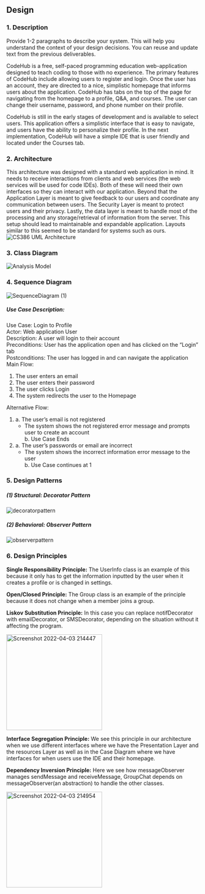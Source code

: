 ## Design

### 1. Description
Provide 1-2 paragraphs to describe your system. This will help you understand the context of your design decisions. You can reuse and update text from the previous deliverables.  

CodeHub is a free, self-paced programming education web-application designed to teach coding to those with no experience. The primary features of CodeHub include allowing users to register and login. Once the user has an account, they are directed to a nice, simplistic homepage that informs users about the application. CodeHub has tabs on the top of the page for navigating from the homepage to a profile, Q&A, and courses. The user can change their username, password, and phone number on their profile. 

CodeHub is still in the early stages of development and is available to select 	users. This application offers a simplistic interface that is easy to navigate, and users have the ability to personalize their profile. In the next implementation, CodeHub will have a simple IDE that is user friendly and located under the Courses tab. 

### 2. Architecture

This architecture was designed with a standard web application in mind. It needs to receive interactions from clients and web services (the web services will be used for code IDEs).  Both of these will need their own interfaces so they can interact with our application. Beyond that the Application Layer is meant to give feedback to our users and coordinate any communication between users. The Security Layer is meant to protect users and their privacy. Lastly, the data layer is meant to handle most of the processing and any storage/retrieval of information from the server. This setup should lead to maintainable and expandable application. Layouts similar to this seemed to be standard for systems such as ours. 
![CS386 UML Architecture](https://user-images.githubusercontent.com/71994185/161472171-f8b798f1-745c-47dc-82fd-53a0f54554e7.jpeg)

### 3. Class Diagram

![Analysis Model](https://user-images.githubusercontent.com/71994157/161472959-5957a471-18c8-445c-b6b3-661c8e057524.jpg)


### 4. Sequence Diagram

![SequenceDiagram (1)](https://user-images.githubusercontent.com/71994185/161448243-740c98ca-6815-4a9a-9e69-4642016482f0.jpg)

##### Use Case Description: 
Use Case: Login to Profile  
Actor: Web application User  
Description: A user will login to their account  
Preconditions: User has the application open and has clicked on the “Login” tab  
Postconditions: The user has logged in and can navigate the application  
Main Flow: 
1. The user enters an email 
2. The user enters their password 
3. The user clicks Login 
4. The system redirects the user to the Homepage 

Alternative Flow: 
1. a. The user’s email is not registered 
      - The system shows the not registered error message and prompts user to create an account  
   b. Use Case Ends 
3. a. The user’s passwords or email are incorrect 
      - The system shows the incorrect information error message to the user  
   b. Use Case continues at 1 

### 5. Design Patterns

##### (1) Structural: Decorator Pattern
![decoratorpattern](https://user-images.githubusercontent.com/71994157/161448724-04bf9931-385f-4ee5-bf80-b06f6861ac0b.jpg)

##### (2) Behavioral: Observer Pattern 

![observerpattern](https://user-images.githubusercontent.com/71994157/161448730-2322269b-e284-413e-8d91-e513f7dce7f9.jpg)

### 6. Design Principles 
**Single Responsibility Principle:** The UserInfo class is an example of this because it only has to get the information inputted by the user when it creates a profile or is changed in settings. 

**Open/Closed Principle:** The Group class is an example of the principle because it does not change when a member joins a group. 

**Liskov Substitution Principle:** In this case you can replace notifDecorator with emailDecorator, or SMSDecorator, depending on the situation without it affecting the program. 

<img width="250" alt="Screenshot 2022-04-03 214447" src="https://user-images.githubusercontent.com/71862426/161476008-2f7b743a-58ff-4f23-bc40-75c4e0de03fd.png">

**Interface Segregation Principle:** We see this principle in our architecture when we use different interfaces where we have the Presentation Layer and the resources Layer as well as in the Case Diagram where we have interfaces for when users use the IDE and their homepage. 

**Dependency Inversion Principle:** Here we see how messageObserver manages sendMessage and receiveMessage, GroupChat depends on messageObserver(an abstraction) to handle the other classes. 

<img width="250" alt="Screenshot 2022-04-03 214954" src="https://user-images.githubusercontent.com/71862426/161475953-79d63dd4-28bc-49b4-9046-f53ec521a497.png">

